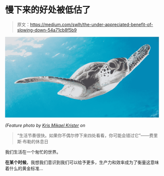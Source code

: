 # 慢下来的好处被低估了

> 原文：<https://medium.com/swlh/the-under-appreciated-benefit-of-slowing-down-54a71cb8f5b9>

![](img/3ec665e2ebf8abe39bb4827fe357e6b2.png)

*(Feature photo by* [*Kris Mikael Krister*](https://unsplash.com/@kmkr?utm_source=unsplash&utm_medium=referral&utm_content=creditCopyText) *on*

> “生活节奏很快。如果你不偶尔停下来四处看看，你可能会错过它”——费里斯·布勒的休息日

我们生活在一个匆忙的世界。

**在某个时候**，我想我们意识到我们可以给予更多，生产力和效率成为了衡量这意味着什么的黄金标准…